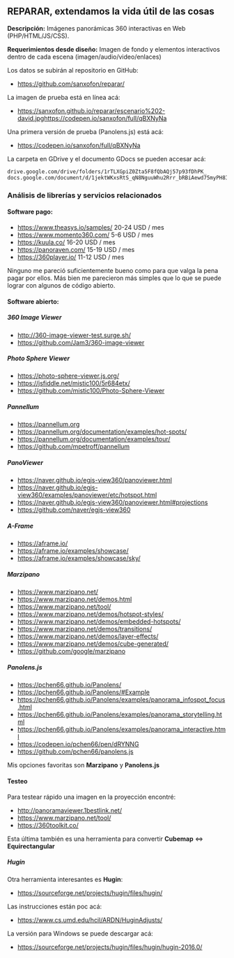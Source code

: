 ##  REPARAR, extendamos la vida útil de las cosas

**Descripción:** Imágenes panorámicas 360 interactivas en Web (PHP/HTML/JS/CSS).

**Requerimientos desde diseño:** Imagen de fondo y elementos interactivos dentro de cada escena (imagen/audio/video/enlaces)

Los datos se subirán al repositorio en GitHub:
 - https://github.com/sanxofon/reparar/

La imagen de prueba está en línea acá:
 - https://sanxofon.github.io/reparar/escenario%202-david.jpghttps://codepen.io/sanxofon/full/qBXNyNa

Una primera versión de prueba (Panolens.js) está acá:
 - https://codepen.io/sanxofon/full/qBXNyNa

La carpeta en GDrive y el documento GDocs se pueden accesar acá:

    drive.google.com/drive/folders/1rTLXGpiZ0Zta5F8fQbAQj57p93fDhPK_
    docs.google.com/document/d/1jektWKxsRtS_qN8NguuWhu2Rrr_bRBiAewd75myPH8I

### Análisis de librerías y servicios relacionados

#### Software pago:
 - https://www.theasys.io/samples/ 20-24 USD / mes
 - https://www.momento360.com/  5-6 USD / mes
 - https://kuula.co/    16-20 USD / mes
 - https://panoraven.com/   15-19 USD / mes
 - https://360player.io/    11-12 USD / mes

Ninguno me pareció suficientemente bueno como para que valga la pena pagar por ellos. Más bien me parecieron más simples que lo que se puede lograr con algunos de código abierto.

#### Software abierto:

##### 360 Image Viewer
 - http://360-image-viewer-test.surge.sh/
 - https://github.com/Jam3/360-image-viewer

##### Photo Sphere Viewer
 - https://photo-sphere-viewer.js.org/
 - https://jsfiddle.net/mistic100/5r684etx/
 - https://github.com/mistic100/Photo-Sphere-Viewer

##### Pannellum
 - https://pannellum.org
 - https://pannellum.org/documentation/examples/hot-spots/
 - https://pannellum.org/documentation/examples/tour/
 - https://github.com/mpetroff/pannellum

##### PanoViewer
 - https://naver.github.io/egjs-view360/panoviewer.html
 - https://naver.github.io/egjs-view360/examples/panoviewer/etc/hotspot.html
 - https://naver.github.io/egjs-view360/panoviewer.html#projections
 - https://github.com/naver/egjs-view360

##### A-Frame
 - https://aframe.io/
 - https://aframe.io/examples/showcase/
 - https://aframe.io/examples/showcase/sky/

##### Marzipano
 - https://www.marzipano.net/
 - https://www.marzipano.net/demos.html
 - https://www.marzipano.net/tool/
 - https://www.marzipano.net/demos/hotspot-styles/
 - https://www.marzipano.net/demos/embedded-hotspots/
 - https://www.marzipano.net/demos/transitions/
 - https://www.marzipano.net/demos/layer-effects/
 - https://www.marzipano.net/demos/cube-generated/
 - https://github.com/google/marzipano

##### Panolens.js
 - https://pchen66.github.io/Panolens/
 - https://pchen66.github.io/Panolens/#Example
 - https://pchen66.github.io/Panolens/examples/panorama_infospot_focus.html
 - https://pchen66.github.io/Panolens/examples/panorama_storytelling.html
 - https://pchen66.github.io/Panolens/examples/panorama_interactive.html
 - https://codepen.io/pchen66/pen/dRYNNG
 - https://github.com/pchen66/panolens.js

Mis opciones favoritas son **Marzipano** y **Panolens.js**

#### Testeo
Para testear rápido una imagen en la proyección encontré:

 - http://panoramaviewer.1bestlink.net/
 - https://www.marzipano.net/tool/
 - https://360toolkit.co/

Esta última también es una herramienta para convertir **Cubemap** <=> **Equirectangular**

##### Hugin
Otra herramienta interesantes es **Hugin**:
 - https://sourceforge.net/projects/hugin/files/hugin/

Las instrucciones están poc acá:
 - https://www.cs.umd.edu/hcil/ARDN/HuginAdjusts/

 La versión para Windows se puede descargar acá:
  - https://sourceforge.net/projects/hugin/files/hugin/hugin-2016.0/
